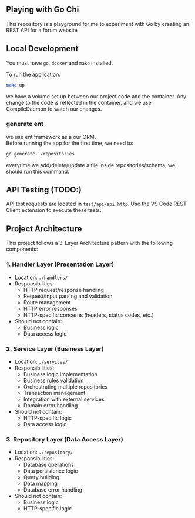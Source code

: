 ## Playing with Go Chi

This repository is a playground for me to experiment with Go by creating an REST API for a forum website 


## Local Development

You must have `go`, `docker` and `make` installed.

To run the application:

```bash
make up
```

we have a volume set up between our project code and the container. Any change to the code is reflected in the container, and we use CompileDaemon to watch our changes.

### generate ent
we use ent framework as a our ORM. \
Before running the app for the first time, we need to:
```bash
go generate ./repositories
```
everytime we add/delete/update a file inside repositories/schema, we should run this command.

## API Testing (TODO:)
API test requests are located in `test/api/api.http`. Use the VS Code REST Client extension to execute these tests.


## Project Architecture

This project follows a 3-Layer Architecture pattern with the following components:


### 1. Handler Layer (Presentation Layer)
- Location: `./handlers/`
- Responsibilities:
  - HTTP request/response handling
  - Request/input parsing and validation
  - Route management
  - HTTP error responses
  - HTTP-specific concerns (headers, status codes, etc.)
- Should not contain:
  - Business logic
  - Data access logic

### 2. Service Layer (Business Layer)
- Location: `./services/`
- Responsibilities:
  - Business logic implementation
  - Business rules validation
  - Orchestrating multiple repositories
  - Transaction management
  - Integration with external services
  - Domain error handling
- Should not contain:
  - HTTP-specific logic
  - Data access logic

### 3. Repository Layer (Data Access Layer)
- Location: `./repository/`
- Responsibilities:
  - Database operations
  - Data persistence logic
  - Query building
  - Data mapping
  - Database error handling
- Should not contain:
  - Business logic
  - HTTP-specific logic
